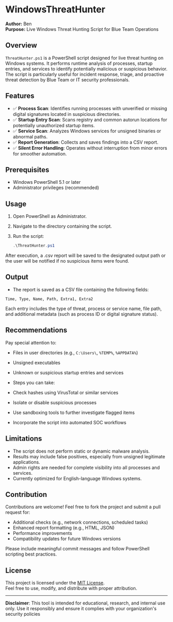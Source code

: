 ﻿# WindowsThreatHunter
**Author:** Ben  
**Purpose:** Live Windows Threat Hunting Script for Blue Team Operations

## Overview

`ThreatHunter.ps1` is a PowerShell script designed for live threat hunting on Windows systems. It performs runtime analysis of processes, startup entries, and services to identify potentially malicious or suspicious behavior. The script is particularly useful for incident response, triage, and proactive threat detection by Blue Team or IT security professionals.

## Features

- ✅ **Process Scan**: Identifies running processes with unverified or missing digital signatures located in suspicious directories.
- ✅ **Startup Entry Scan**: Scans registry and common autorun locations for potentially unauthorized startup items.
- ✅ **Service Scan**: Analyzes Windows services for unsigned binaries or abnormal paths.
- ✅ **Report Generation**: Collects and saves findings into a CSV report.
- ✅ **Silent Error Handling**: Operates without interruption from minor errors for smoother automation.

## Prerequisites

- Windows PowerShell 5.1 or later
- Administrator privileges (recommended)

## Usage

1. Open PowerShell as Administrator.
2. Navigate to the directory containing the script.
3. Run the script:

   ```powershell
   .\ThreatHunter.ps1
After execution, a .csv report will be saved to the designated output path or the user will be notified if no suspicious items were found.

## Output

- The report is saved as a CSV file containing the following fields:

```pgsql
Time, Type, Name, Path, Extra1, Extra2
```

Each entry includes the type of threat, process or service name, file path, and additional metadata (such as process ID or digital signature status).

## Recommendations

Pay special attention to:
- Files in user directories (e.g., `C:\Users\`, `%TEMP%`, `%APPDATA%`)
- Unsigned executables
- Unknown or suspicious startup entries and services

- Steps you can take:
- Check hashes using VirusTotal or similar services
- Isolate or disable suspicious processes
- Use sandboxing tools to further investigate flagged items
- Incorporate the script into automated SOC workflows

## Limitations

- The script does not perform static or dynamic malware analysis.
- Results may include false positives, especially from unsigned legitimate applications.
- Admin rights are needed for complete visibility into all processes and services.
- Currently optimized for English-language Windows systems.

## Contribution

Contributions are welcome! Feel free to fork the project and submit a pull request for:

- Additional checks (e.g., network connections, scheduled tasks)
- Enhanced report formatting (e.g., HTML, JSON)
- Performance improvements
- Compatibility updates for future Windows versions

Please include meaningful commit messages and follow PowerShell scripting best practices.

## License

This project is licensed under the [MIT License](https://opensource.org/licenses/MIT).  
Feel free to use, modify, and distribute with proper attribution.

---

**Disclaimer**: This tool is intended for educational, research, and internal use only. Use it responsibly and ensure it complies with your organization's security policies
